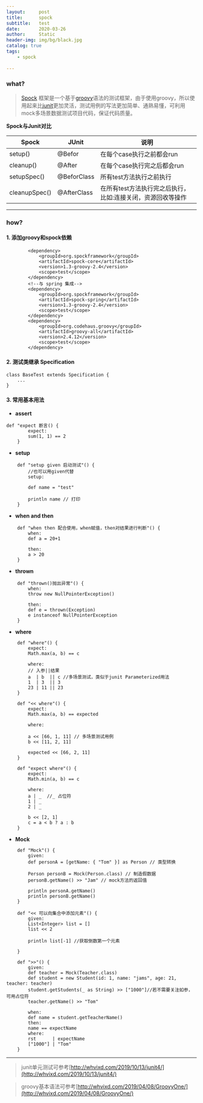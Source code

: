 ```yaml
---
layout:     post
title:      spock
subtitle:   test
date:       2020-03-26
author:     Static
header-img: img/bg/black.jpg
catalog: true
tags:
    - spock 
    
---
```


### what?

> [Spock](http://spockframework.org/) 框架是一个基于[groovy](http://whvixd.com/2019/04/08/GroovyOne/)语法的测试框架，由于使用groovy，所以使用起来比[junit](http://whvixd.com/2019/10/13/junit4/)更加灵活，测试用例的写法更加简单、通熟易懂，可利用mock多场景数据测试项目代码，保证代码质量。

**Spock与Junit对比**

Spock | JUnit | 说明
---|---|---
setup()|@Befor|在每个case执行之前都会run
cleanup()|@After|在每个case执行完之后都会run
setupSpec()|@BeforClass|所有test方法执行之前执行
cleanupSpec()|@AfterClass|在所有test方法执行完之后执行，比如:连接关闭，资源回收等操作

---

### how?

#### 1. 添加groovy和spock依赖

```
        <dependency>
            <groupId>org.spockframework</groupId>
            <artifactId>spock-core</artifactId>
            <version>1.3-groovy-2.4</version>
            <scope>test</scope>
        </dependency>
        <!--与 spring 集成-->
        <dependency>
            <groupId>org.spockframework</groupId>
            <artifactId>spock-spring</artifactId>
            <version>1.3-groovy-2.4</version>
            <scope>test</scope>
        </dependency>
        <dependency>
            <groupId>org.codehaus.groovy</groupId>
            <artifactId>groovy-all</artifactId>
            <version>2.4.12</version>
            <scope>test</scope>
        </dependency>
```

#### 2. 测试类继承 Specification

```
class BaseTest extends Specification {
    ...
}
```

#### 3. 常用基本用法

- **assert**

```
def "expect 断言() {
        expect:
        sum(1, 1) == 2
    }
```

- **setup**

```
    def "setup given 启动测试"() {
        //也可以用given代替
        setup:
        
        def name = "test"

        println name // 打印
    }
```

- **when and then**

```
    def "when then 配合使用，when赋值，then对结果进行判断"() {
        when:
        def a = 20+1

        then:
        a > 20
    }
```

- **thrown**

```
    def "thrown()抛出异常"() {
        when:
        throw new NullPointerException()

        then:
        def e = thrown(Exception)
        e instanceof NullPointerException
    }
```

- **where**

```
    def "where"() {
        expect:
        Math.max(a, b) == c

        where:
        // 入参||结果
        a  | b  || c //多场景测试，类似于junit Parameterized用法
        1  | 3  || 3
        23 | 11 || 23
    }
    
    def "<< where"() {
        expect:
        Math.max(a, b) == expected

        where:

        a << [66, 1, 11] // 多场景测试用例
        b << [11, 2, 11]

        expected << [66, 2, 11]
    }
    
    def "expect where"() {
        expect:
        Math.min(a, b) == c

        where:
        a | _  //_ 占位符
        1 | _
        2 | _

        b << [2, 1]
        c = a < b ? a : b
    }
```

- **Mock**

```
    def "Mock"() {
        given:
        def personA = [getName: { "Tom" }] as Person // 类型转换

        Person personB = Mock(Person.class) // 制造假数据
        personB.getName() >> "Jam" // mock方法的返回值

        println personA.getName()
        println personB.getName()
    }
```

```
    def "<< 可以向集合中添加元素"() {
        given:
        List<Integer> list = []
        list << 2

        println list[-1] //获取倒数第一个元素

    }
```

```
    def ">>"() {
        given:
        def teacher = Mock(Teacher.class)
        def student = new Student(id: 1, name: "jams", age: 21, teacher: teacher)
        student.getStudents(_ as String) >> ["1000"]//若不需要关注如参，可用占位符
        teacher.getName() >> "Tom"

        when:
        def name = student.getTeacherName()
        then:
        name == expectName
        where:
        rst      | expectName
        ["1000"] | "Tom"
    }
```

---

> junit单元测试可参考[http://whvixd.com/2019/10/13/junit4/](http://whvixd.com/2019/10/13/junit4/)

> groovy基本语法可参考[http://whvixd.com/2019/04/08/GroovyOne/](http://whvixd.com/2019/04/08/GroovyOne/)